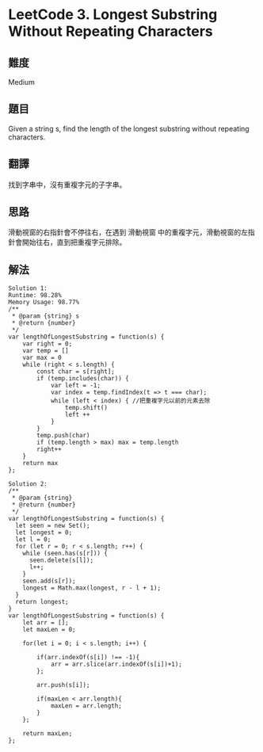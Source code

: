 # LeetCode 3. Longest Substring Without Repeating Characters

## 難度

Medium

## 題目

Given a string s, find the length of the longest substring without repeating characters.

## 翻譯

找到字串中，沒有重複字元的子字串。

## 思路

滑動視窗的右指針會不停往右，在遇到 滑動視窗 中的重複字元，滑動視窗的左指針會開始往右，直到把重複字元排除。

## 解法
```
Solution 1:
Runtime: 98.28%
Memory Usage: 98.77%
/**
 * @param {string} s
 * @return {number}
 */
var lengthOfLongestSubstring = function(s) {
    var right = 0;
    var temp = []
    var max = 0
    while (right < s.length) {
        const char = s[right];
        if (temp.includes(char)) {
            var left = -1;
            var index = temp.findIndex(t => t === char);
            while (left < index) { //把重複字元以前的元素去除
                temp.shift()
                left ++
            }
        }
        temp.push(char)
        if (temp.length > max) max = temp.length
        right++
    }
    return max
};

Solution 2:
/**
 * @param {string}
 * @return {number}
 */
var lengthOfLongestSubstring = function(s) {
  let seen = new Set();
  let longest = 0;
  let l = 0;
  for (let r = 0; r < s.length; r++) {
    while (seen.has(s[r])) {
      seen.delete(s[l]);
      l++;
    }
    seen.add(s[r]);
    longest = Math.max(longest, r - l + 1);
  }
  return longest;
}
var lengthOfLongestSubstring = function(s) {
    let arr = [];
    let maxLen = 0;
    
    for(let i = 0; i < s.length; i++) {
    
        if(arr.indexOf(s[i]) !== -1){
            arr = arr.slice(arr.indexOf(s[i])+1);
        };
        
        arr.push(s[i]);
        
        if(maxLen < arr.length){
            maxLen = arr.length;
        }
    };
    
    return maxLen;
};
```